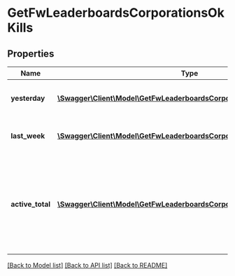 # GetFwLeaderboardsCorporationsOkKills

## Properties
Name | Type | Description | Notes
------------ | ------------- | ------------- | -------------
**yesterday** | [**\Swagger\Client\Model\GetFwLeaderboardsCorporationsOkKillsYesterday[]**](GetFwLeaderboardsCorporationsOkKillsYesterday.md) | Top 10 ranking of corporations by kills in the past day | 
**last_week** | [**\Swagger\Client\Model\GetFwLeaderboardsCorporationsOkKillsLastWeek[]**](GetFwLeaderboardsCorporationsOkKillsLastWeek.md) | Top 10 ranking of corporations by kills in the past week | 
**active_total** | [**\Swagger\Client\Model\GetFwLeaderboardsCorporationsOkKillsActiveTotal[]**](GetFwLeaderboardsCorporationsOkKillsActiveTotal.md) | Top 10 ranking of corporations active in faction warfare by total kills. A corporation is considered \&quot;active\&quot; if they have participated in faction warfare in the past 14 days. | 

[[Back to Model list]](../README.md#documentation-for-models) [[Back to API list]](../README.md#documentation-for-api-endpoints) [[Back to README]](../README.md)


